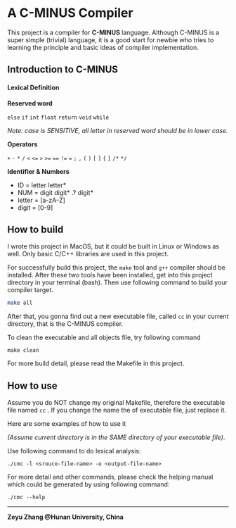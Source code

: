 # A C-MINUS Compiler

This project is a compiler for **C-MINUS** language. Although C-MINUS is a super simple (trivial) language, it is a good start for newbie who tries to learning the principle and basic ideas of compiler implementation. 



## Introduction to C-MINUS

#### Lexical Definition

**Reserved word**

`else` `if` `int` `float` `return` `void` `while` 

*Note: case is SENSITIVE, all letter in reserved word should be in lower case.*

**Operators**

`+` `-` `*` `/` `<` `<=` `>` `>=` `==` `!=` `=` `;` `,` `(` `)` `[` `]` `{` `}` `/*` `*/`

**Identifier & Numbers**

- ID = letter letter*
- NUM = digit digit* .? digit*
- letter = [a-zA-Z]
- digit = [0-9]



## How to build

I wrote this project in MacOS, but it could be built in Linux or Windows as well. Only basic C/C++ libraries are used in this project.

For successfully build this project, the `make` tool and `g++` compiler should be installed. After these two tools have been installed, get into this project directory in your terminal (bash). Then use following command to build your compiler target.

```bash
make all
```

After that, you gonna find out a new executable file, called `cc` in your current directory, that is the C-MINUS compiler.

To clean the executable and all objects file, try following command

```shell
make clean
```

For more build detail, please read the Makefile in this project.



## How to use

Assume you do NOT change my original Makefile, therefore the executable file named `cc` . If you change the name the of executable file, just replace it.

Here are some examples of how to use it 

*(Assume current directory is in the SAME directory of your executable file)*.

Use following command to do lexical analysis:

```shell
./cmc -l <srouce-file-name> -o <output-file-name>
```

For more detail and other commands, please check the helping manual which could be generated by using following command:

```shell
./cmc --help
```



******

**Zeyu Zhang @Hunan University, China**
